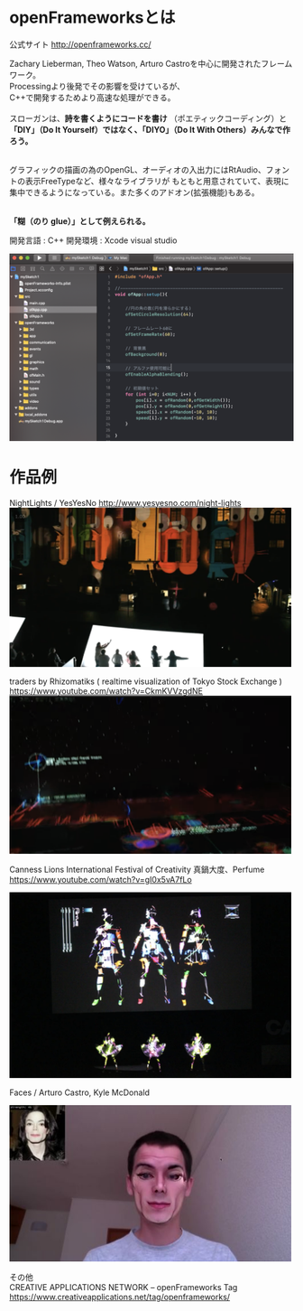 # openFrameworksとは

公式サイト
http://openframeworks.cc/

Zachary Lieberman, Theo Watson, Arturo Castroを中心に開発されたフレームワーク。 <br>
Processingより後発でその影響を受けているが、<br>C++で開発するためより高速な処理ができる。<br><br>
スローガンは、**詩を書くようにコードを書け** （ポエティックコーディング）と<br>
**「DIY」（Do It Yourself）ではなく、「DIYO」（Do It With Others）みんなで作ろう。**<br><br>

グラフィックの描画の為のOpenGL、オーディオの入出力にはRtAudio、フォントの表示FreeTypeなど、様々なライブラリが
もともと用意されていて、表現に集中できるようになっている。また多くのアドオン(拡張機能)もある。<br><br>

**「糊（のり glue）」として例えられる。**

開発言語 : C++ 
開発環境 : Xcode visual studio

<img src="images/of.png" width="600px">

# 作品例

NightLights / YesYesNo
http://www.yesyesno.com/night-lights
<br>
<img src="images/NightLights.png" width="500px">

traders by Rhizomatiks ( realtime visualization of Tokyo Stock Exchange )
https://www.youtube.com/watch?v=CkmKVVzgdNE
<br>
<img src="images/traders.png" width="500px">


Canness Lions International Festival of Creativity 
真鍋大度、Perfume <br>
https://www.youtube.com/watch?v=gI0x5vA7fLo
<br>

<img src="images/pufume.png" width="500px">

Faces / Arturo Castro, Kyle McDonald

<img src="images/faces.jpg" width="500px">

その他
<br>
CREATIVE APPLICATIONS NETWORK – openFrameworks Tag 
https://www.creativeapplications.net/tag/openframeworks/
